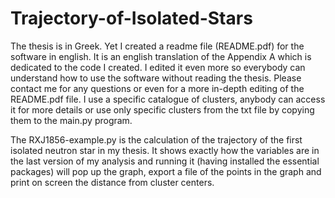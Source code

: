 # Trajectory-of-Isolated-Stars
The thesis is in Greek. Yet I created a readme file (README.pdf) for the software in english. It is an english translation of the Appendix A which is dedicated to the code I created. I edited it even more so everybody can understand how to use the software without reading the thesis. Please contact me for any questions or even for a more in-depth editing of the README.pdf file. I use a specific catalogue of clusters, anybody can access it for more details or use only specific clusters from the txt file by copying them to the main.py program.

The RXJ1856-example.py is the calculation of the trajectory of the first isolated neutron star in my thesis. It shows exactly how the variables are in the last version of my analysis and running it (having installed the essential packages) will pop up the graph, export a file of the points in the graph and print on screen the distance from cluster centers. 
